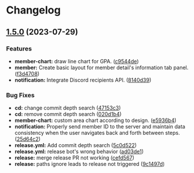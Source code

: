 # Changelog

## [1.5.0](https://github.com/TickLabVN/tickapp-fe/compare/v1.4.0...v1.5.0) (2023-07-29)


### Features

* **member-chart:** draw line chart for GPA. ([c9544de](https://github.com/TickLabVN/tickapp-fe/commit/c9544deafb7713ace79789d87fa88783ae237253))
* **member:** Create basic layout for member detail's information tab panel. ([f3d4708](https://github.com/TickLabVN/tickapp-fe/commit/f3d470813a2ae326c122dd5a73cbb4525b704673))
* **notification:** Integrate Discord recipients API. ([8140d39](https://github.com/TickLabVN/tickapp-fe/commit/8140d39c6d2cf242d4530c1c7c5aa7109dc47269))


### Bug Fixes

* **cd:** change commit depth search ([47153c3](https://github.com/TickLabVN/tickapp-fe/commit/47153c3cdf49788c474ea67aff66570ce441b920))
* **cd:** remove commit depth search ([020d1b4](https://github.com/TickLabVN/tickapp-fe/commit/020d1b4bcdaa7aca8a40c48ccc498f85ec145bbb))
* **member-chart:** custom area chart according to design. ([e5936b4](https://github.com/TickLabVN/tickapp-fe/commit/e5936b4026483de3d950caad08645a786ceb3b21))
* **notification:** Properly send member ID to the server and maintain data consistency when the user navigates back and forth between steps. ([25d64c2](https://github.com/TickLabVN/tickapp-fe/commit/25d64c2e22e3085a0c978bf87fbc36cd3edb543f))
* **release.yml:** Add commit depth search ([5c0d522](https://github.com/TickLabVN/tickapp-fe/commit/5c0d522467c37716eda121f875d77d6eb977b431))
* **release.yml:** release bot's wrong behavior ([ad03de1](https://github.com/TickLabVN/tickapp-fe/commit/ad03de15d755fd0b71716613a7b113a5811737be))
* **release:** merge release PR not working ([cefd567](https://github.com/TickLabVN/tickapp-fe/commit/cefd56764c84bff3c34d4225aa08b5e2921045ce))
* **release:** paths ignore leads to release not triggered ([9c1497d](https://github.com/TickLabVN/tickapp-fe/commit/9c1497d86e41549677a5a2971b4fd8fabeae7928))
